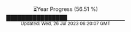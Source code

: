 <p align="center">
⏳Year Progress (56.51 %) <br>
████████████████▁▁▁▁▁▁▁▁▁▁▁▁▁▁ <br>
<sub>Updated: Wed, 26 Jul 2023 06:20:07 GMT</sub>
</p>

